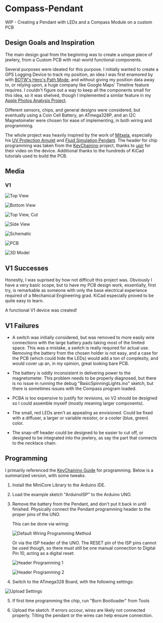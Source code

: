 # Compass-Pendant
WIP - Creating a Pendant with LEDs and a Compass Module on a custom PCB

## Design Goals and Inspiration

The main design goal from the beginning was to create a unique piece of jewlery, from a Custom PCB with real-world functional components. 

Several purposes were ideated for this purpose. I initially wanted to create a GPS Logging Device to track my position, an idea I was first enamored by with [BOTW's Hero's Path Mode](https://www.youtube.com/watch?v=YSooSC6LfSU), and without giving my position data away to, or relying upon, a huge company like Google Maps' Timeline feature requires. I couldn't figure out a way to keep all the components small for this idea, so it was shelved, though I implemented a similar feature in my [Apple Photos Analysis Project](https://github.com/qghop/Apple-Photos-Analysis).

Different sensors, chips, and general designs were considered, but eventually using a Coin Cell Battery, an ATmega328P, and an I2C Magnetometer were chosen for ease of implementing, in both wiring and programming. 

The whole project was heavily inspired by the work of [Mitxela](https://mitxela.com/), especially his [UV Protection Amulet](https://www.youtube.com/watch?v=JhNMeJZ8Ll0) and [Fluid Simulation Pendant](https://www.youtube.com/watch?v=jis1MC5Tm8k). The header for chip programming was taken from the [KeyChainino](https://www.keychainino.com/) project, thanks to [upir](https://www.youtube.com/watch?v=Zsum_6dWfVU) for their video on the device. Additional thanks to the hundreds of KiCad tutorials used to build the PCB.

## Media

### V1

![Top View](<Media/IRL Top View.jpg>)

![Bottom View](<Media/IRL Bottom View.jpg>)

![Top View, Cut](<Media/IRL Top View Cut.jpg>)

![Side View](<Media/IRL Side View 2.jpg>)

![Schematic](<Media/v1 Schematic.png>)

![PCB](<Media/v1 PCB.png>)

![3D Model](<Media/v1 3D.png>)

## V1 Successes

Honestly, I was suprised by how not difficult this project was. Obviously I have a very basic scope, but to have my PCB design work, essentially, first try, is remarkable as someone with only the base electrical experience required of a Mechanical Engineering grad. KiCad especially proved to be quite easy to learn.

A functional V1 device was created!

## V1 Failures

- A switch was initially considered, but was removed to more easily wire connections with the large battery pads taking most of the limited space. This was a mistake, a switch is really required for actual use. Removing the battery from the chosen holder is not easy, and a case for the PCB (which could hide the LEDs) would add a ton of complexity, and would cover up an, in my opinion, great looking bare PCB.

- The battery is oddly inconsistent in delivering power to the magnetometer. This problem needs to be properly diagnosed, but there is no issue in running the debug "BasicSpinningLights.ino" sketch, but there is sometimes issues with the Compass program loaded.

- PCBA is too expensive to justify for revisions, so V2 should be designed so I could assemble myself (mostly meaning larger components).

- The small, red LEDs aren't as appealing as envisioned. Could be fixed with a diffuser, a larger or variable resistor, or a cooler (blue, green) color.

- The snap-off header could be designed to be easier to cut off, or designed to be integrated into the jewlery, as say the part that connects to the necklace chain.

## Programming

I primarily referenced the [KeyChainino Guide](https://www.keychainino.com/how-to-program-keychainino-v144-via-isp/) for programming. Below is a summarized version, with some tweaks.

1. Install the MiniCore Library to the Arduino IDE.

2. Load the example sketch "ArduinoISP" to the Arduino UNO.

3. Remove the battery from the Pendant, and don't put it back in until finished. Physically connect the Pendant programming header to the proper pins of the UNO. 

    This can be done via wiring:

    ![Default Wiring Programming Method](<Media/Default Wiring Arduino UNO.png>)

    Or via the ISP header of the UNO. The RESET pin of the ISP pins cannot be used though, so there must still be one manual connection to Digital Pin 10, acting as a digital reset:

    ![Header Programming 1](<Media/Programming Setup.jpg>)

    ![Header Programming 2](<Media/Programming Setup 2.jpg>)

4. Switch to the ATmega328 Board, with the following settings:

![Upload Settings](<Media/Upload Settings.png>)

5. If first time programming the chip, run "Burn Bootloader" from Tools

6. Upload the sketch. If errors occour, wires are likely not connected properly. Tilting the pendant or the wires can help ensure connection.
